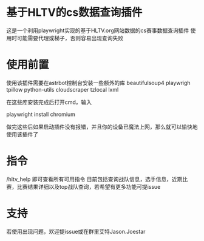 # 基于HLTV的cs数据查询插件

这是一个利用playwright实现的基于HLTV.org网站数据的cs赛事数据查询插件
使用时可能需要代理或梯子，否则容易出现查询失败

# 使用前置
使用该插件需要在astrbot控制台安装一些额外的库
beautifulsoup4
playwrigh
tpillow
python-utils
cloudscraper
tzlocal
lxml

在这些库安装完成后打开cmd，输入

playwright install chromium

做完这些后如果启动插件没有报错，并且你的设备已魔法上网，那么就可以愉快地使用该插件了


# 指令
/hltv_help  即可查看所有可用指令
目前包括查询战队信息，选手信息，近期比赛，比赛结果详细以及top战队查询，若希望有更多功能可提issue

# 支持
若使用出现问题，欢迎提issue或在群里艾特Jason.Joestar
